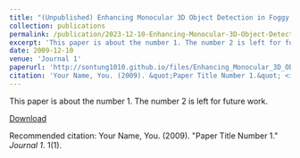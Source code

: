 ```yaml
---
title: "(Unpublished) Enhancing Monocular 3D Object Detection in Foggy Conditions - An Adapted MonoCon Approach for Autonomous Vehicles"
collection: publications
permalink: /publication/2023-12-10-Enhancing-Monocular-3D-Object-Detection-in-Foggy-Conditions
excerpt: 'This paper is about the number 1. The number 2 is left for future work.'
date: 2009-12-10
venue: 'Journal 1'
paperurl: 'http://sontung1010.github.io/files/Enhancing_Monocular_3D_Object_Detection_in_Foggy_Conditions.pdf'
citation: 'Your Name, You. (2009). &quot;Paper Title Number 1.&quot; <i>Journal 1</i>. 1(1).'
---
```

This paper is about the number 1. The number 2 is left for future work.

[Download](http://sontung1010.github.io/files/Enhancing_Monocular_3D_Object_Detection_in_Foggy_Conditions.pdf)

Recommended citation: Your Name, You. (2009). "Paper Title Number 1." <i>Journal 1</i>. 1(1).